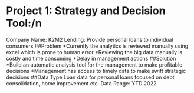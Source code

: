 
# Project 1: Strategy and Decision Tool:/n
Company Name: K2M2 Lending: Provide personal loans to individual consumers
##Problem
*Currently the analytics is reviewed manually using excel which is prone to human error
*Reviewing the big data manually is costly and time consuming
*Delay in management actions 
##Solution
*Build an automatic analysis tool for the management to make profitable decisions
*Management has access to timely data to make swift strategic decisions
##Data Type
Loan data for personal loans focused on debt consolidation, home improvement etc.
Data Range: YTD 2022

